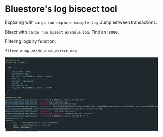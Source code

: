 # Bluestore's log biscect tool 

Exploring with `cargo run explore example.log`. Jump between transactions.

Bisect with  `cargo run bisect example.log`. Find an issue.


Filtering logs by function:

`filter dump_onode,dump_extent_map`

![image](image.png)